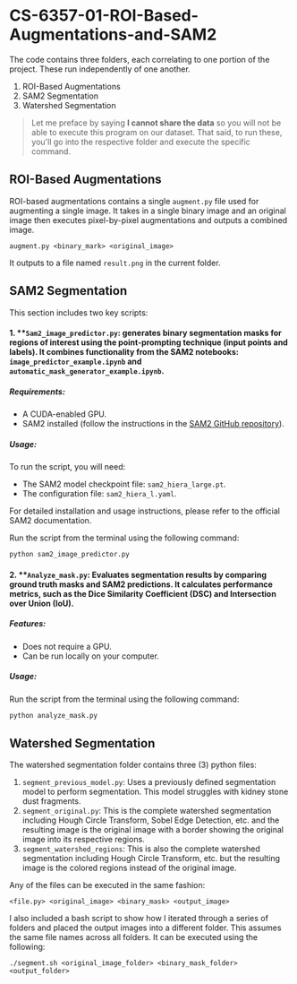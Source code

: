 # CS-6357-01-ROI-Based-Augmentations-and-SAM2

The code contains three folders, each correlating to one portion of the project. These run independently of one another. 

1. ROI-Based Augmentations
2. SAM2 Segmentation
3. Watershed Segmentation

> Let me preface by saying **I cannot share the data** so you will not be able to execute this program on our dataset. That said, to run these, you'll go into the respective folder and execute the specific command.

## ROI-Based Augmentations

ROI-based augmentations contains a single `augment.py` file used for augmenting a single image. It takes in a single binary image and an original image then executes pixel-by-pixel augmentations and outputs a combined image.

`augment.py <binary_mark> <original_image>`

It outputs to a file named `result.png` in the current folder.

## SAM2 Segmentation  
This section includes two key scripts:  

#### 1. **`Sam2_image_predictor.py`: generates binary segmentation masks for regions of interest using the point-prompting technique (input points and labels). It combines functionality from the SAM2 notebooks: `image_predictor_example.ipynb` and `automatic_mask_generator_example.ipynb`.  

##### Requirements:  
- A CUDA-enabled GPU.  
- SAM2 installed (follow the instructions in the [SAM2 GitHub repository](https://github.com/facebookresearch/sam2)).  
 

##### Usage:  
To run the script, you will need:  
- The SAM2 model checkpoint file: `sam2_hiera_large.pt`.  
- The configuration file: `sam2_hiera_l.yaml`.  

For detailed installation and usage instructions, please refer to the official SAM2 documentation.

Run the script from the terminal using the following command:  
```bash
python sam2_image_predictor.py
```
#### 2. **`Analyze_mask.py`: Evaluates segmentation results by comparing ground truth masks and SAM2 predictions. It calculates performance metrics, such as the Dice Similarity Coefficient (DSC) and Intersection over Union (IoU).  

##### Features:  
- Does not require a GPU.  
- Can be run locally on your computer.  

##### Usage:  
Run the script from the terminal using the following command:  
```bash
python analyze_mask.py
```

## Watershed Segmentation

The watershed segmentation folder contains three (3) python files:

1. `segment_previous_model.py`: Uses a previously defined segmentation model to perform segmentation. This model struggles with kidney stone dust fragments.
2. `segment_original.py`: This is the complete watershed segmentation including Hough Circle Transform, Sobel Edge Detection, etc. and the resulting image is the original image with a border showing the original image into its respective regions.
3. `segment_watershed_regions`: This is also the complete watershed segmentation including Hough Circle Transform, etc. but the resulting image is the colored regions instead of the original image.

Any of the files can be executed in the same fashion:

`<file.py> <original_image> <binary_mask> <output_image>`

I also included a bash script to show how I iterated through a series of folders and placed the output images into a different folder. This assumes the same file names across all folders. It can be executed using the following:

`./segment.sh <original_image_folder> <binary_mask_folder> <output_folder>`
